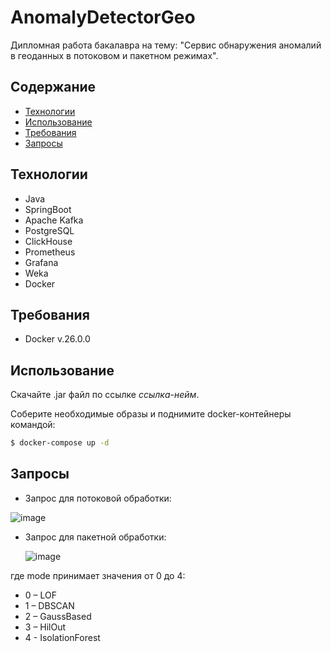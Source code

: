 # AnomalyDetectorGeo
Дипломная работа бакалавра на тему: "Сервис обнаружения аномалий в геоданных в потоковом и пакетном режимах". 
## Содержание
- [Технологии](#технологии)
- [Использование](#использование)
- [Требования](#требования)
- [Запросы](#запросы)

## Технологии
- Java
- SpringBoot
- Apache Kafka
- PostgreSQL
- ClickHouse
- Prometheus
- Grafana
- Weka
- Docker

## Требования
- Docker v.26.0.0

## Использование
Скачайте .jar файл по ссылке *ссылка-нейм*.

Соберите необходимые образы и поднимите docker-контейнеры командой:
```sh
$ docker-compose up -d
```

## Запросы
- Запрос для потоковой обработки:

![image](https://github.com/polmustdie/demokafka/assets/89970688/38d44c64-7d81-41c6-803c-4e1d816e9ddb)


- Запрос для пакетной обработки:
  
  ![image](https://github.com/polmustdie/demokafka/assets/89970688/e8ae841c-373d-4064-b285-8f7050a0235a)


где mode принимает значения от 0 до 4:
- 0 – LOF
- 1 – DBSCAN
- 2 – GaussBased
- 3 – HilOut
- 4 - IsolationForest
